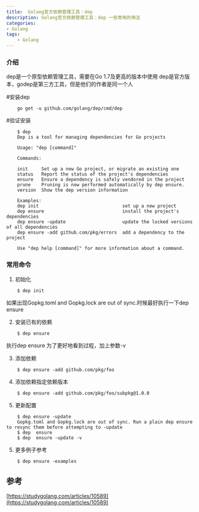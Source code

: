 ```yaml
---
title:  Golang官方依赖管理工具：dep
description: Golang官方依赖管理工具：dep 一些常用的用法
categories:
- Golang 
tags:
    - Golang
---
```


### 介绍
dep是一个原型依赖管理工具，需要在Go 1.7及更高的版本中使用
dep是官方版本，godep是第三方工具，但是他们的作者是同一个人

#安装dep
```
    go get -u github.com/golang/dep/cmd/dep
```
#验证安装
```
    $ dep
    Dep is a tool for managing dependencies for Go projects
    
    Usage: "dep [command]"
    
    Commands:
    
    init     Set up a new Go project, or migrate an existing one
    status   Report the status of the project's dependencies
    ensure   Ensure a dependency is safely vendored in the project
    prune    Pruning is now performed automatically by dep ensure.
    version  Show the dep version information
    
    Examples:
    dep init                               set up a new project
    dep ensure                             install the project's dependencies
    dep ensure -update                     update the locked versions of all dependencies
    dep ensure -add github.com/pkg/errors  add a dependency to the project
    
    Use "dep help [command]" for more information about a command.
```

### 常用命令

1. 初始化
```
    $ dep init
```
如果出现Gopkg.toml and Gopkg.lock are out of sync.时候最好执行一下dep ensure

2. 安装已有的依赖
```
    $ dep ensure
```
执行dep ensure 为了更好地看到过程，加上参数-v

3. 添加依赖
```
    $ dep ensure -add github.com/pkg/foo
```

4. 添加依赖指定依赖版本
```
    $ dep ensure -add github.com/pkg/foo/subpkg@1.0.0 
```

5. 更新配置
```
    $ dep ensure -update
    Gopkg.toml and Gopkg.lock are out of sync. Run a plain dep ensure to resync them before attempting to -update
    $ dep  ensure 
    $ dep  ensure -update -v
```

5. 更多例子参考
```
    $ dep ensure -examples
```

## 参考
[https://studygolang.com/articles/10589](https://studygolang.com/articles/10589)
